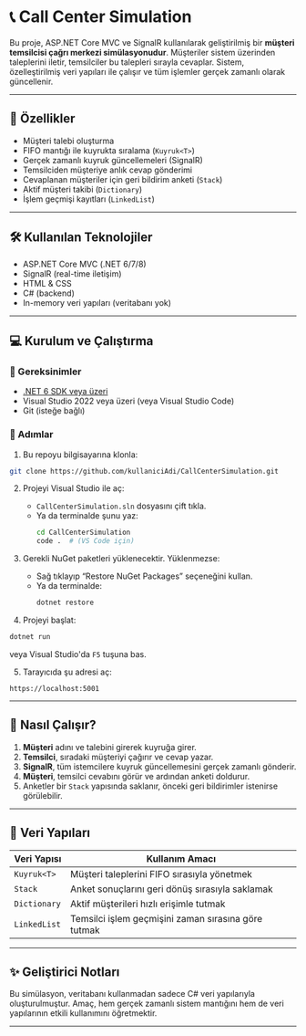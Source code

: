 # 📞 Call Center Simulation

Bu proje, ASP.NET Core MVC ve SignalR kullanılarak geliştirilmiş bir **müşteri temsilcisi çağrı merkezi simülasyonudur**. Müşteriler sistem üzerinden taleplerini iletir, temsilciler bu talepleri sırayla cevaplar. Sistem, özelleştirilmiş veri yapıları ile çalışır ve tüm işlemler gerçek zamanlı olarak güncellenir.

---

## 📌 Özellikler

- Müşteri talebi oluşturma
- FIFO mantığı ile kuyrukta sıralama (`Kuyruk<T>`)
- Gerçek zamanlı kuyruk güncellemeleri (SignalR)
- Temsilciden müşteriye anlık cevap gönderimi
- Cevaplanan müşteriler için geri bildirim anketi (`Stack`)
- Aktif müşteri takibi (`Dictionary`)
- İşlem geçmişi kayıtları (`LinkedList`)

---

## 🛠 Kullanılan Teknolojiler

- ASP.NET Core MVC (.NET 6/7/8)
- SignalR (real-time iletişim)
- HTML & CSS
- C# (backend)
- In-memory veri yapıları (veritabanı yok)

---

## 💻 Kurulum ve Çalıştırma

### 🔧 Gereksinimler

- [.NET 6 SDK veya üzeri](https://dotnet.microsoft.com/download)
- Visual Studio 2022 veya üzeri (veya Visual Studio Code)
- Git (isteğe bağlı)

### 🔄 Adımlar

1. Bu repoyu bilgisayarına klonla:

```bash
git clone https://github.com/kullaniciAdi/CallCenterSimulation.git
```

2. Projeyi Visual Studio ile aç:
   - `CallCenterSimulation.sln` dosyasını çift tıkla.
   - Ya da terminalde şunu yaz:  
     ```bash
     cd CallCenterSimulation
     code .  # (VS Code için)
     ```

3. Gerekli NuGet paketleri yüklenecektir. Yüklenmezse:
   - Sağ tıklayıp “Restore NuGet Packages” seçeneğini kullan.
   - Ya da terminalde:
     ```bash
     dotnet restore
     ```

4. Projeyi başlat:

```bash
dotnet run
```

veya Visual Studio'da `F5` tuşuna bas.

5. Tarayıcıda şu adresi aç:

```
https://localhost:5001
```

---


## 🧠 Nasıl Çalışır?

1. **Müşteri** adını ve talebini girerek kuyruğa girer.
2. **Temsilci**, sıradaki müşteriyi çağırır ve cevap yazar.
3. **SignalR**, tüm istemcilere kuyruk güncellemesini gerçek zamanlı gönderir.
4. **Müşteri**, temsilci cevabını görür ve ardından anketi doldurur.
5. Anketler bir `Stack` yapısında saklanır, önceki geri bildirimler istenirse görülebilir.

---

## 🧪 Veri Yapıları

| Veri Yapısı | Kullanım Amacı |
|-------------|----------------|
| `Kuyruk<T>` | Müşteri taleplerini FIFO sırasıyla yönetmek |
| `Stack`     | Anket sonuçlarını geri dönüş sırasıyla saklamak |
| `Dictionary`| Aktif müşterileri hızlı erişimle tutmak |
| `LinkedList`| Temsilci işlem geçmişini zaman sırasına göre tutmak |


---

## ✨ Geliştirici Notları

Bu simülasyon, veritabanı kullanmadan sadece C# veri yapılarıyla oluşturulmuştur. Amaç, hem gerçek zamanlı sistem mantığını hem de veri yapılarının etkili kullanımını öğretmektir.

---


